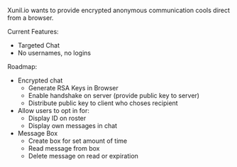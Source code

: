 Xunil.io wants to provide encrypted anonymous communication cools direct from a browser.

Current Features:

- Targeted Chat
- No usernames, no logins

Roadmap:

- Encrypted chat
    - Generate RSA Keys in Browser
    - Enable handshake on server (provide public key to server)
    - Distribute public key to client who choses recipient
- Allow users to opt in for:
    - Display ID on roster
    - Display own messages in chat
- Message Box
    - Create box for set amount of time
    - Read message from box
    - Delete message on read or expiration
